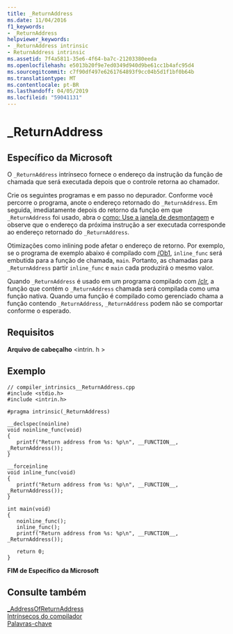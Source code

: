 ```yaml
---
title: _ReturnAddress
ms.date: 11/04/2016
f1_keywords:
- _ReturnAddress
helpviewer_keywords:
- _ReturnAddress intrinsic
- ReturnAddress intrinsic
ms.assetid: 7f4a5811-35e6-4f64-ba7c-21203380eeda
ms.openlocfilehash: e5013b20f9e7ed0349d940d9be61cc1b4afc95d4
ms.sourcegitcommit: c7f90df497e6261764893f9cc04b5d1f1bf0b64b
ms.translationtype: MT
ms.contentlocale: pt-BR
ms.lasthandoff: 04/05/2019
ms.locfileid: "59041131"
---
```

# <a name="returnaddress"></a>_ReturnAddress

## <a name="microsoft-specific"></a>Específico da Microsoft

O `_ReturnAddress` intrínseco fornece o endereço da instrução da função de chamada que será executada depois que o controle retorna ao chamador.

Crie os seguintes programas e em passo no depurador. Conforme você percorre o programa, anote o endereço retornado do `_ReturnAddress`. Em seguida, imediatamente depois do retorno da função em que `_ReturnAddress` foi usado, abra o [como: Use a janela de desmontagem](/visualstudio/debugger/how-to-use-the-disassembly-window) e observe que o endereço da próxima instrução a ser executada corresponde ao endereço retornado do `_ReturnAddress`.

Otimizações como inlining pode afetar o endereço de retorno. Por exemplo, se o programa de exemplo abaixo é compilado com [/Ob1](../build/reference/ob-inline-function-expansion.md), `inline_func` será embutida para a função de chamada, `main`. Portanto, as chamadas para `_ReturnAddress` partir `inline_func` e `main` cada produzirá o mesmo valor.

Quando `_ReturnAddress` é usado em um programa compilado com [/clr](../build/reference/clr-common-language-runtime-compilation.md), a função que contém o `_ReturnAddress` chamada será compilada como uma função nativa. Quando uma função é compilado como gerenciado chama a função contendo `_ReturnAddress`, `_ReturnAddress` podem não se comportar conforme o esperado.

## <a name="requirements"></a>Requisitos

**Arquivo de cabeçalho** \<intrin. h >

## <a name="example"></a>Exemplo

```
// compiler_intrinsics__ReturnAddress.cpp
#include <stdio.h>
#include <intrin.h>

#pragma intrinsic(_ReturnAddress)

__declspec(noinline)
void noinline_func(void)
{
   printf("Return address from %s: %p\n", __FUNCTION__, _ReturnAddress());
}

__forceinline
void inline_func(void)
{
   printf("Return address from %s: %p\n", __FUNCTION__, _ReturnAddress());
}

int main(void)
{
   noinline_func();
   inline_func();
   printf("Return address from %s: %p\n", __FUNCTION__, _ReturnAddress());

   return 0;
}
```

**FIM de Específico da Microsoft**

## <a name="see-also"></a>Consulte também

[_AddressOfReturnAddress](../intrinsics/addressofreturnaddress.md)<br/>
[Intrínsecos do compilador](../intrinsics/compiler-intrinsics.md)<br/>
[Palavras-chave](../cpp/keywords-cpp.md)